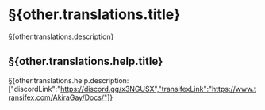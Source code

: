 # §{other.translations.title}

§{other.translations.description}

## §{other.translations.help.title}

§{other.translations.help.description:["discordLink":"https://discord.gg/x3NGUSX","transifexLink":"https://www.transifex.com/AkiraGay/Docs/"]}
